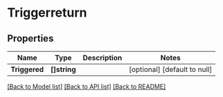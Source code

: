 # Triggerreturn

## Properties
Name | Type | Description | Notes
------------ | ------------- | ------------- | -------------
**Triggered** | **[]string** |  | [optional] [default to null]

[[Back to Model list]](../README.md#documentation-for-models) [[Back to API list]](../README.md#documentation-for-api-endpoints) [[Back to README]](../README.md)


